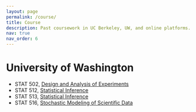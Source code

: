 ```yaml
---
layout: page
permalink: /course/
title: Course
description: Past coursework in UC Berkeley, UW, and online platforms.
nav: true
nav_order: 6
---
```


# University of Washington

- STAT 502, [Design and Analysis of Experiments](https://stat.uw.edu/academics/course-catalog/stat-502)
- STAT 512, [Statistical Inference](https://stat.uw.edu/academics/course-catalog/stat-512)
- STAT 513, [Statistical Inference](https://stat.uw.edu/academics/course-catalog/stat-513)
- STAT 516, [Stochastic Modeling of Scientific Data](https://stat.uw.edu/academics/course-catalog/stat-516)
